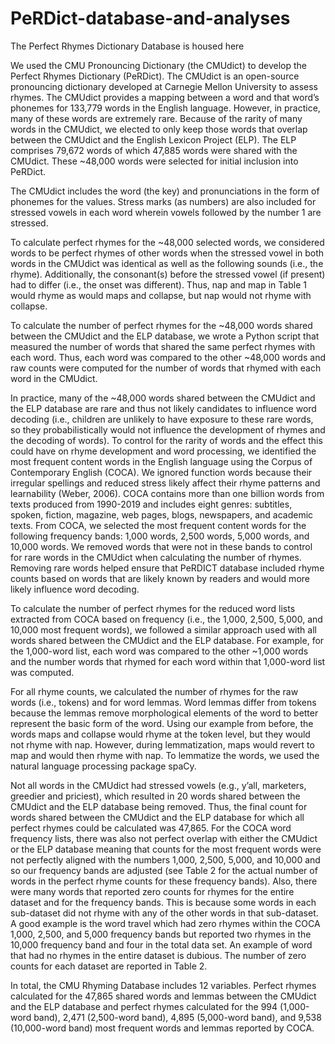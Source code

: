 # PeRDict-database-and-analyses
The Perfect Rhymes Dictionary Database is housed here

We used the CMU Pronouncing Dictionary (the CMUdict) to develop the Perfect Rhymes Dictionary (PeRDict). The CMUdict is an open-source pronouncing dictionary developed at Carnegie Mellon University to assess rhymes. The CMUdict provides a mapping between a word and that word’s phonemes for 133,779 words in the English language. However, in practice, many of these words are extremely rare. Because of the rarity of many words in the CMUdict, we elected to only keep those words that overlap between the CMUdict and the English Lexicon Project (ELP). The ELP comprises 79,672 words of which 47,885 words were shared with the CMUdict. These ~48,000 words were selected for initial inclusion into PeRDict.

The CMUdict includes the word (the key) and pronunciations in the form of phonemes for the values. Stress marks (as numbers) are also included for stressed vowels in each word wherein vowels followed by the number 1 are stressed. 

To calculate perfect rhymes for the ~48,000 selected words, we considered words to be perfect rhymes of other words when the stressed vowel in both words in the CMUdict was identical as well as the following sounds (i.e., the rhyme). Additionally, the consonant(s) before the stressed vowel (if present) had to differ (i.e., the onset was different). Thus, nap and map in Table 1 would rhyme as would maps and collapse, but nap would not rhyme with collapse.

To calculate the number of perfect rhymes for the ~48,000 words shared between the CMUdict and the ELP database, we wrote a Python script that measured the number of words that shared the same perfect rhymes with each word. Thus, each word was compared to the other ~48,000 words and raw counts were computed for the number of words that rhymed with each word in the CMUdict. 

In practice, many of the ~48,000 words shared between the CMUdict and the ELP database are rare and thus not likely candidates to influence word decoding (i.e., children are unlikely to have exposure to these rare words, so they probabilistically would not influence the development of rhymes and the decoding of words). To control for the rarity of words and the effect this could have on rhyme development and word processing, we identified the most frequent content words in the English language using the Corpus of Contemporary English (COCA). We ignored function words because their irregular spellings and reduced stress likely affect their rhyme patterns and learnability (Weber, 2006). COCA contains more than one billion words from texts produced from 1990-2019 and includes eight genres: subtitles, spoken, fiction, magazine, web pages, blogs, newspapers, and academic texts. From COCA, we selected the most frequent content words for the following frequency bands: 1,000 words, 2,500 words, 5,000 words, and 10,000 words. We removed words that were not in these bands to control for rare words in the CMUdict when calculating the number of rhymes. Removing rare words helped ensure that PeRDICT database included rhyme counts based on words that are likely known by readers and would more likely influence word decoding. 

To calculate the number of perfect rhymes for the reduced word lists extracted from COCA based on frequency (i.e., the 1,000, 2,500, 5,000, and 10,000 most frequent words), we followed a similar approach used with all words shared between the CMUdict and the ELP database. For example, for the 1,000-word list, each word was compared to the other ~1,000 words and the number words that rhymed for each word within that 1,000-word list was computed. 

For all rhyme counts, we calculated the number of rhymes for the raw words (i.e., tokens) and for word lemmas. Word lemmas differ from tokens because the lemmas remove morphological elements of the word to better represent the basic form of the word. Using our example from before, the words maps and collapse would rhyme at the token level, but they would not rhyme with nap. However, during lemmatization, maps would revert to map and would then rhyme with nap. To lemmatize the words, we used the natural language processing package spaCy. 

Not all words in the CMUdict had stressed vowels (e.g., y’all, marketers, greedier and priciest), which resulted in 20 words shared between the CMUdict and the ELP database being removed. Thus, the final count for words shared between the CMUdict and the ELP database for which all perfect rhymes could be calculated was 47,865. For the COCA word frequency lists, there was also not perfect overlap with either the CMUdict or the ELP database meaning that counts for the most frequent words were not perfectly aligned with the numbers 1,000, 2,500, 5,000, and 10,000 and so our frequency bands are adjusted (see Table 2 for the actual number of words in the perfect rhyme counts for these frequency bands). Also, there were many words that reported zero counts for rhymes for the entire dataset and for the frequency bands. This is because some words in each sub-dataset did not rhyme with any of the other words in that sub-dataset. A good example is the word travel which had zero rhymes within the COCA 1,000, 2,500, and 5,000 frequency bands but reported two rhymes in the 10,000 frequency band and four in the total data set. An example of word that had no rhymes in the entire dataset is dubious. The number of zero counts for each dataset are reported in Table 2.

In total, the CMU Rhyming Database includes 12 variables. Perfect rhymes calculated for the 47,865 shared words and lemmas between the CMUdict and the ELP database and perfect rhymes calculated for the 994 (1,000-word band), 2,471 (2,500-word band), 4,895 (5,000-word band), and 9,538 (10,000-word band) most frequent words and lemmas reported by COCA.
